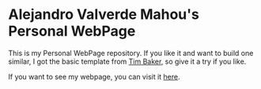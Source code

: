 # Alejandro Valverde Mahou's Personal WebPage

This is my Personal WebPage repository. If you like it and want to build one similar, I got the basic template from [Tim Baker](https://github.com/tbakerx/react-resume-template), so give it a try if you like.

If you want to see my webpage, you can visit it [here](pheithar.github.io/).
